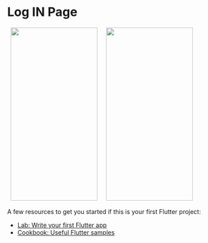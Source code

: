 # Log IN Page

&nbsp; <img src="https://user-images.githubusercontent.com/122957164/213104291-1cf524c6-962f-4434-9511-882d5ffd2024.png" width="200" height="400"> &nbsp; &nbsp; <img src="https://user-images.githubusercontent.com/122957164/213104713-186ca859-15d7-4376-8bdc-78d58a41fc9e.png" width="200" height="400"> 



A few resources to get you started if this is your first Flutter project:

- [Lab: Write your first Flutter app](https://docs.flutter.dev/get-started/codelab)
- [Cookbook: Useful Flutter samples](https://docs.flutter.dev/cookbook)


